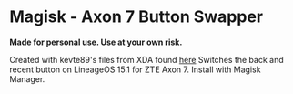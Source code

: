 # Magisk - Axon 7 Button Swapper

**Made for personal use. Use at your own risk.**

Created with kevte89's files from XDA found [here](https://forum.xda-developers.com/axon-7/themes/extras-add-ons-lineageos-15-1-t3800443)
Switches the back and recent button on LineageOS 15.1 for ZTE Axon 7. Install with Magisk Manager.
